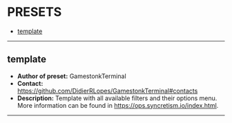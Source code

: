 # PRESETS

* [template](#template)

---

## template

* **Author of preset:** GamestonkTerminal
* **Contact:** https://github.com/DidierRLopes/GamestonkTerminal#contacts
* **Description:** Template with all available filters and their options menu. More information can be found in https://ops.syncretism.io/index.html.

---
